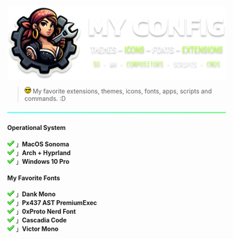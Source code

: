 <div align="center">
    <img src="https://github.com/Harlocks/design/blob/main/assets/figma/banners/MyConfigBannerv2.png?raw=true">
</div>

<blockquote> <img src="https://github.com/Harlocks/design/blob/main/assets/thirdEmojis/ae031e9834d19166598edd060b063d44f1829139%20(1).gif?raw=true"> My favorite extensions, themes, icons, fonts, apps, scripts and commands. :D
</blockquote>

[comment]: <> (Separator)
<img align="center" src="https://github.com/Harlocks/design/blob/main/assets/inkscape/separators/Line.png?raw=true">

<div>
    <h4>Operational System</h4>
    <img src="https://github.com/Harlocks/design/blob/main/assets/inkscape/icons/apply.png?raw=true"/> 」<b>MacOS Sonoma</b>
    <br>
    <img src="https://github.com/Harlocks/design/blob/main/assets/inkscape/icons/apply.png?raw=true"> 」<b>Arch + Hyprland</b>
    <br>
    <img src="https://github.com/Harlocks/design/blob/main/assets/inkscape/icons/apply.png?raw=true"> 」<b>Windows 10 Pro</b>
</div>
<div>
    <h4>My Favorite Fonts</h4>
    <img src="https://github.com/Harlocks/design/blob/main/assets/inkscape/icons/apply.png?raw=true"/> 」<b>Dank Mono</b>
    <br>
    <img src="https://github.com/Harlocks/design/blob/main/assets/inkscape/icons/apply.png?raw=true"> 」<b>Px437 AST PremiumExec</b>
    <br>
    <img src="https://github.com/Harlocks/design/blob/main/assets/inkscape/icons/apply.png?raw=true"> 」<b>0xProto Nerd Font</b>
    <br>
    <img src="https://github.com/Harlocks/design/blob/main/assets/inkscape/icons/apply.png?raw=true"> 」<b>Cascadia Code</b>
    <br>
    <img src="https://github.com/Harlocks/design/blob/main/assets/inkscape/icons/apply.png?raw=true"> 」<b>Victor Mono</b>
</div>
